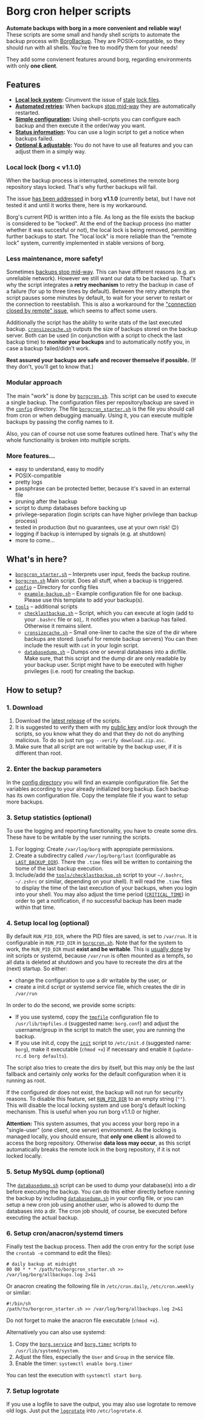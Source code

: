 # Borg cron helper scripts

**Automate backups with borg in a more convenient and reliable way!**
These scripts are some small and handy shell scripts to automate the backup process with [BorgBackup](https://borgbackup.readthedocs.io/). They are POSIX-compatible, so they should run with all shells. You're free to modify them for your needs!

They add some convienent features around borg, regarding environments with only **one client**.

## Features
* **[Local lock system](#local-lock):** Cirumvent the issue of [stale](https://github.com/borgbackup/borg/issues/813) [lock files](https://github.com/borgbackup/borg/issues/2306).
* **[Automated retries](#less-maintenance-more-safety):** When backups [stop mid-way](https://borgbackup.readthedocs.io/en/stable/faq.html#if-a-backup-stops-mid-way-does-the-already-backed-up-data-stay-there) they are automatically restarted.
* **[Simple configuration](config/example-backup.sh):** Using shell-scripts you can configure each backup and then execute it the order/way you want.
* **[Status information](#less-maintenance-more-safety):** You can use a login script to get a notice when backups failed.
* **[Optional & adjustable](#modular-approach):** You do not have to use all features and you can adjust them in a simply way.

### Local lock (borg < v1.1.0)

When the backup process is interrupted, sometimes the remote borg repository stays locked. That's why further backups will fail.

The issue [has been addressed](https://github.com/borgbackup/borg/pull/1674) in borg **v1.1.0** (currently beta), but I have not tested it and until it works there, here is my workaround.

Borg's current PID is written into a file. As long as the file exists the backup is considered to be "locked". At the end of the backup process (no matter whether it was succesful or not), the local lock is being removed, permitting further backups to start. The "local lock" is more reliable than the "remote lock" system, currently implemented in stable versions of borg.

### Less maintenance, more safety!

Sometimes [backups stop mid-way](https://borgbackup.readthedocs.io/en/stable/faq.html#if-a-backup-stops-mid-way-does-the-already-backed-up-data-stay-there). This can have different reasons (e.g. an unreliable network). However we still want our data to be backed up.
That's why the script integrates a **retry mechanism** to retry the backup in case of a failure (for up to three times by default). Between the retry attempts the script pauses some minutes by default, to wait for your server to restart or the connection to reestablish.
This is also a workaround for the ["connection closed by remote" issue](https://github.com/borgbackup/borg/issues/636), which seems to affect some users.

Additionally the script has the ability to write stats of the last executed backup. [`cronsizecache.sh`](cronsizecache.sh) outputs the size of backups stored on the backup server. Both can be used (in conjunction with a script to check the last backup time) to **monitor your backups** and to automatically notify you, in case a backup failed/didn't work.

**Rest assured your backups are safe and recover themselve if possible.** (If they don't, you'll get to know that.)

### Modular approach

The main "work" is done by [`borgcron.sh`](borgcron.sh). This script can be used to execute a single backup.
The configuration files per repository/backup are saved in the  [`config`](config/) directory.
The file [`borgcron_starter.sh`](borgcron_starter.sh) is the file you should call from cron or when debugging manually. Using it, you can execute multiple backups by passing the config names to it.

Also, you can of course not use some features outlined here. That's why the whole functionality is broken into multiple scripts.

### More features…
* easy to understand, easy to modify
* POSIX-compatible
* pretty logs
* passphrase can be protected better, because it's saved in an external file
* pruning after the backup
* script to dump databases before backing up
* privilege-separation (login scripts can have higher privilege than backup process)
* tested in production (but no guarantees, use at your own risk! 😉)
* logging if backup is interruped by signals (e.g. at shutdown)
* more to come…

## What's in here?
* [`borgcron_starter.sh`](borgcron_starter.sh) – Interprets user input, feeds the backup routine.
* [`borgcron.sh`](borgcron.sh) Main script. Does all stuff, when a backup is triggered.
* [`config`](config/) – Directory for config files
   * [`example-backup.sh`](config/example-backup.sh) – Example configuration file for one backup. Please use this template to add your backup(s).
* [`tools`](tools/) – additional scripts
   * [`checklastbackup.sh`](tools/checklastbackup.sh) – Script, which you can execute at login (add to your `.bashrc` file or so),. It notifies you when a backup has failed. Otherwise it remains silent.
   * [`cronsizecache.sh`](tools/cronsizecache.sh) – Small one-liner to cache the size of the dir where backups are stored. (useful for remote backup servers) You can then include the result with `cat` in your login script.
   * [`databasedump.sh`](tools/databasedump.sh) – Dumps one or several databases into a dir/file. Make sure, that this script and the dump dir are only readable by your backup user. Script might have to be executed with higher privileges (i.e. root) for creating the backup.

## How to setup?

### 1. Download

1. Download the  [latest release](https://github.com/rugk/borg-cron-helper/releases) of the scripts.
2. It is suggested to verify them with my [public key](https://github.com/rugk/otherfiles/blob/master/RugkGitSoftwareSignKey.txt) and/or look through the scripts, so you know what they do and that they do not do anything malicious.
   To do so just run `gpg --verify download.zip.asc`.
3. Make sure that all script are not writable by the backup user, if it is different than root.

### 2. Enter the backup parameters

In the [config directory](config/) you will find an example configuration file. Set the variables according to your already initialized borg backup. Each backup has its own configuration file.
Copy the template file if you want to setup more backups.

### 3. Setup statistics (optional)

To use the logging and reporting functionality, you have to create some dirs. These have to be writable by the user running the scripts.

1. For logging: Create `/var/log/borg` with appropiate permissions.
2. Create a subdirectry called `/var/log/borg/last` (configurable as [`LAST_BACKUP_DIR`](borgcron.sh#L9)). There the `.time` files will be written to containing the tiome of the last backup execution.
3. Include/add the [`tools/checklastbackup.sh`](tools/checklastbackup.sh) script to your `~/.bashrc`, `~/.zshrc` or similar, depending on your shell). It will read the `.time` files to display the time of the last execution of your backups, when you login into your shell. You may also adjust the time period ([`CRITICAL_TIME`](tools/checklastbackup.sh#L8)) in order to get a notification, if no successful backup has been made within that time.

### 4. Setup local log (optional)

By default `RUN_PID_DIR`, where the PID files are saved, is set to `/var/run`. It is configurable in `RUN_PID_DIR` in [`borgcron.sh`](borgcron.sh#L10). Note that for the system to work, the `RUN_PID_DIR` must **exist and be writable**. This is [usually done](https://askubuntu.com/questions/303120/how-folders-created-in-var-run-on-each-reboot) by init scripts or systemd, because `/var/run` is often mounted as a tempfs, so all data is deleted at shutdown and you have to recreate the dirs at the (next) startup. So either:
  * change the configuration to use a dir writable by the user, or
  * create a init.d script or systemd service file, which creates the dir in `/var/run`

In order to do the second, we provide some scripts:
* If you use systemd, copy the [`tmpfile`](system/tmpfile) configuration file to `/usr/lib/tmpfiles.d` (suggested name: `borg.conf`) and adjust the username/group in the script to match the user, you are running the backup.
* If you use init.d, copy the [`init`](system/init) script to `/etc/init.d` (suggested name: `borg`), make it executable (`chmod +x`) if necessary and enable it (`update-rc.d borg defaults`).

The script also tries to create the dirs by itself, but this may only be the last fallback and certainly only works for the default configuration when it is running as root.

If the configured dir does not exist, the backup will not run for security reasons.
To disable this feature, set [`RUN_PID_DIR`](borgcron.sh#L10) to an empty string (`""`). This will disable the local locking system and use borg's default locking mechanism. This is useful when you run borg v1.1.0 or higher.

**Attention:** This system assumes, that you access your borg repo in a "single-user" (one client, one server) environment. As the locking is managed locally, you should ensure, that **only one client** is allowed to access the borg repository. Otherwise **data loss may occur**, as this script automatically breaks the remote lock in the borg repository, if it is not locked locally.

### 5. Setup MySQL dump (optional)

The [`databasedump.sh`](tools/databasedump.sh) script can be used to dump your database(s) into a dir before executing the backup. You can do this either directly before running the backup by including [`databasedump.sh`](tools/databasedump.sh) in your config file, or you can setup a new cron job using another user, who is allowed to dump the databases into a dir. The cron job should, of course, be executed before executing the actual backup.

### 6. Setup cron/anacron/systemd timers

Finally test the backup process. Then add the cron entry for the script (use the `crontab -e` command to edit the files): 
```
# daily backup at midnight
00 00 * * * /path/to/borgcron_starter.sh >> /var/log/borg/allbackups.log 2>&1
```

Or anacron creating the following file in `/etc/cron.daily`, `/etc/cron.weekly` or similar:
``` 
#!/bin/sh
/path/to/borgcron_starter.sh >> /var/log/borg/allbackups.log 2>&1
```

Do not forget to make the anacron file executable (`chmod +x`).

Alternatively you can also use systemd:
1. Copy the [`borg.service`](system/borg.service) and [`borg.timer`](system/borg.timer) scripts to `/usr/lib/systemd/system`.
2. Adjust the files, especially the `User` and `Group` in the service file.
3. Enable the timer: `systemctl enable borg.timer`

You can test the execution with `systemctl start borg`.

### 7. Setup logrotate
If you use a logfile to save the output, you may also use logrotate to remove old logs. Just put the [`logrotate`](system/logrotate) into `/etc/logrotate.d`.
